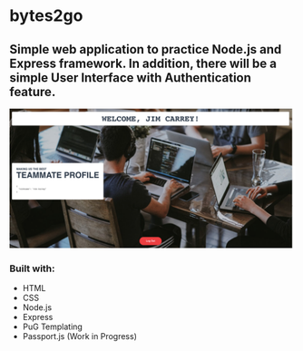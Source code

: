 # bytes2go

## Simple web application to practice Node.js and Express framework. In addition, there will be a simple User Interface with Authentication feature.

![](bytes2goSS.png)

### Built with:

- HTML
- CSS
- Node.js
- Express
- PuG Templating
- Passport.js (Work in Progress)
